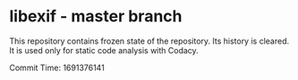 # libexif - master branch

This repository contains frozen state of the repository.
Its history is cleared. It is used only for static code
analysis with Codacy.

Commit Time: 1691376141